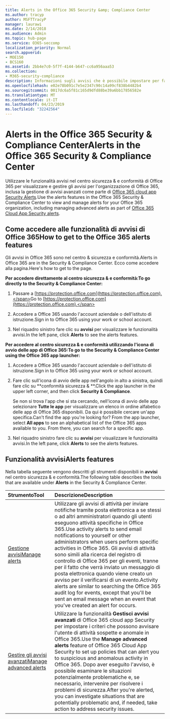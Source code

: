 ```yaml
---
title: Alerts in the Office 365 Security &amp; Compliance Center
ms.author: tracyp
author: MSFTTracyP
manager: laurawi
ms.date: 2/14/2018
ms.audience: Admin
ms.topic: hub-page
ms.service: O365-seccomp
localization_priority: Normal
search.appverid:
- MOE150
- BCS160
ms.assetid: 2bb4e7c0-5f7f-4144-b647-cc6a956aaa53
ms.collection:
- M365-security-compliance
description: Informazioni sugli avvisi che è possibile impostare per facilitare la sicurezza in Office 365.
ms.openlocfilehash: e02e78b091c7e5e2347c90c14a99cf838b4482b4
ms.sourcegitcommit: 0017dc6a5f81c165d9dfd88be39a6bb17856582e
ms.translationtype: MT
ms.contentlocale: it-IT
ms.lasthandoff: 04/23/2019
ms.locfileid: "32242564"
---
```

# <a name="alerts-in-the-office-365-security-amp-compliance-center"></a><span data-ttu-id="10f37-103">Alerts in the Office 365 Security &amp; Compliance Center</span><span class="sxs-lookup"><span data-stu-id="10f37-103">Alerts in the Office 365 Security &amp; Compliance Center</span></span>

<span data-ttu-id="10f37-104">Utilizzare le funzionalità avvisi nel centro sicurezza &amp; e conformità di Office 365 per visualizzare e gestire gli avvisi per l'organizzazione di Office 365, inclusa la gestione di avvisi avanzati come parte di [Office 365 cloud app Security Alerts](office-365-cas-overview.md).</span><span class="sxs-lookup"><span data-stu-id="10f37-104">Use the alerts features in the Office 365 Security &amp; Compliance Center to view and manage alerts for your Office 365 organization, including managing advanced alerts as part of [Office 365 Cloud App Security alerts](office-365-cas-overview.md).</span></span>
  
## <a name="how-to-get-to-the-office-365-alerts-features"></a><span data-ttu-id="10f37-105">Come accedere alle funzionalità di avvisi di Office 365</span><span class="sxs-lookup"><span data-stu-id="10f37-105">How to get to the Office 365 alerts features</span></span>

<span data-ttu-id="10f37-106">Gli avvisi in Office 365 sono nel centro &amp; sicurezza e conformità.</span><span class="sxs-lookup"><span data-stu-id="10f37-106">Alerts in Office 365 are in the Security &amp; Compliance Center.</span></span> <span data-ttu-id="10f37-107">Ecco come accedere alla pagina.</span><span class="sxs-lookup"><span data-stu-id="10f37-107">Here's how to get to the page.</span></span>
  
 <span data-ttu-id="10f37-108">**Per accedere direttamente al centro sicurezza &amp; e conformità:**</span><span class="sxs-lookup"><span data-stu-id="10f37-108">**To go directly to the Security &amp; Compliance Center:**</span></span>
  
1. <span data-ttu-id="10f37-109">Passare a [https://protection.office.com](https://protection.office.com).</span><span class="sxs-lookup"><span data-stu-id="10f37-109">Go to [https://protection.office.com](https://protection.office.com).</span></span>
    
2. <span data-ttu-id="10f37-110">Accedere a Office 365 usando l'account aziendale o dell'istituto di istruzione.</span><span class="sxs-lookup"><span data-stu-id="10f37-110">Sign in to Office 365 using your work or school account.</span></span> 
    
3. <span data-ttu-id="10f37-111">Nel riquadro sinistro fare clic su **avvisi** per visualizzare le funzionalità avvisi.</span><span class="sxs-lookup"><span data-stu-id="10f37-111">In the left pane, click **Alerts** to see the alerts features.</span></span> 
    
 <span data-ttu-id="10f37-112">**Per accedere al centro sicurezza &amp; e conformità utilizzando l'icona di avvio delle app di Office 365:**</span><span class="sxs-lookup"><span data-stu-id="10f37-112">**To go to the Security &amp; Compliance Center using the Office 365 app launcher:**</span></span>
  
1. <span data-ttu-id="10f37-113">Accedere a Office 365 usando l'account aziendale o dell'istituto di istruzione.</span><span class="sxs-lookup"><span data-stu-id="10f37-113">Sign in to Office 365 using your work or school account.</span></span> 
    
2. <span data-ttu-id="10f37-114">Fare clic sull'icona di avvio delle app nell'angolo in alto a sinistra, quindi fare clic su \*\*conformità sicurezza &amp; \*\*.</span><span class="sxs-lookup"><span data-stu-id="10f37-114">Click the app launcher  in the upper left corner, and then click **Security &amp; Compliance**.</span></span>
    
    <span data-ttu-id="10f37-p102">Se non si trova l'app che si sta cercando, nell'icona di avvio delle app selezionare **Tutte le app** per visualizzare un elenco in ordine alfabetico delle app di Office 365 disponibili. Da qui è possibile cercare un'app specifica.</span><span class="sxs-lookup"><span data-stu-id="10f37-p102">Can't find the app you're looking for? From the app launcher, select **All apps** to see an alphabetical list of the Office 365 apps available to you. From there, you can search for a specific app.</span></span> 
    
3. <span data-ttu-id="10f37-118">Nel riquadro sinistro fare clic su **avvisi** per visualizzare le funzionalità avvisi.</span><span class="sxs-lookup"><span data-stu-id="10f37-118">In the left pane, click **Alerts** to see the alerts features.</span></span> 
    
## <a name="alerts-features"></a><span data-ttu-id="10f37-119">Funzionalità avvisi</span><span class="sxs-lookup"><span data-stu-id="10f37-119">Alerts features</span></span>

<span data-ttu-id="10f37-120">Nella tabella seguente vengono descritti gli strumenti disponibili in **avvisi** nel centro sicurezza &amp; e conformità.</span><span class="sxs-lookup"><span data-stu-id="10f37-120">The following table describes the tools that are available under **Alerts** in the Security &amp; Compliance Center.</span></span> 
  
|<span data-ttu-id="10f37-121">**Strumento**</span><span class="sxs-lookup"><span data-stu-id="10f37-121">**Tool**</span></span>|<span data-ttu-id="10f37-122">**Descrizione**</span><span class="sxs-lookup"><span data-stu-id="10f37-122">**Description**</span></span>|
|:-----|:-----|
|[<span data-ttu-id="10f37-123">Gestione avvisi</span><span class="sxs-lookup"><span data-stu-id="10f37-123">Manage alerts</span></span>](create-activity-alerts.md) <br/> |<span data-ttu-id="10f37-124">Utilizzare gli avvisi di attività per inviare notifiche tramite posta elettronica a se stessi o ad altri amministratori quando gli utenti eseguono attività specifiche in Office 365.</span><span class="sxs-lookup"><span data-stu-id="10f37-124">Use activity alerts to send email notifications to yourself or other administrators when users perform specific activities in Office 365.</span></span> <span data-ttu-id="10f37-125">Gli avvisi di attività sono simili alla ricerca del registro di controllo di Office 365 per gli eventi, tranne per il fatto che verrà inviato un messaggio di posta elettronica quando viene creato un avviso per il verificarsi di un evento.</span><span class="sxs-lookup"><span data-stu-id="10f37-125">Activity alerts are similar to searching the Office 365 audit log for events, except that you'll be sent an email message when an event that you've created an alert for occurs.</span></span>  <br/> |
|[<span data-ttu-id="10f37-126">Gestire gli avvisi avanzati</span><span class="sxs-lookup"><span data-stu-id="10f37-126">Manage advanced alerts </span></span>](office-365-cas-overview.md) <br/> |<span data-ttu-id="10f37-127">Utilizzare la funzionalità **Gestisci avvisi avanzati** di Office 365 cloud app Security per impostare i criteri che possono avvisare l'utente di attività sospette e anomale in Office 365.</span><span class="sxs-lookup"><span data-stu-id="10f37-127">Use the **Manage advanced alerts** feature of Office 365 Cloud App Security to set up policies that can alert you to suspicious and anomalous activity in Office 365.</span></span> <span data-ttu-id="10f37-128">Dopo aver eseguito l'avviso, è possibile esaminare le situazioni potenzialmente problematiche e, se necessario, intervenire per risolvere i problemi di sicurezza.</span><span class="sxs-lookup"><span data-stu-id="10f37-128">After you're alerted, you can investigate situations that are potentially problematic and, if needed, take action to address security issues.</span></span>  <br/> |
   

